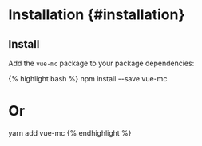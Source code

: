 Installation {#installation}
============

## Install

Add the `vue-mc` package to your package dependencies:

{% highlight bash %}
npm install --save vue-mc

# Or

yarn add vue-mc
{% endhighlight %}
